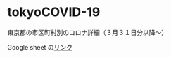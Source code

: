 # tokyoCOVID-19
東京都の市区町村別のコロナ詳細（３月３１日分以降～）

Google sheet の[リンク](https://docs.google.com/spreadsheets/d/1ZcWXLD4fAkBgJcExeYYUzbgo8qBxwSYo-BKWBPkhBw0/edit#gid=226081036)
